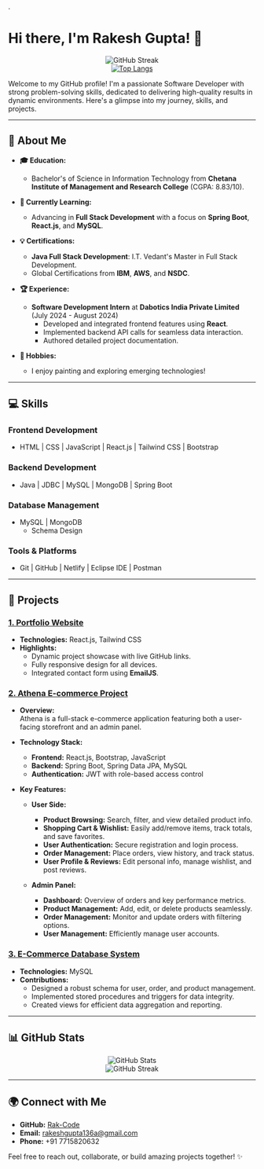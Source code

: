 . 

# Hi there, I'm Rakesh Gupta! 👋

<div align="center">
  <img src="https://streak-stats.demolab.com/?user=Rak-Code&theme=light&date_format=M%20j%5B%2C%20Y%5D" alt="GitHub Streak" />
  <br />
  <a href="https://github.com/Rak-Code/github-readme-stats">
    <img src="https://github-readme-stats.vercel.app/api/top-langs/?username=Rak-Code&hide=typescript,html,css" alt="Top Langs" />
  </a>
</div>





Welcome to my GitHub profile! I'm a passionate Software Developer with strong problem-solving skills, dedicated to delivering high-quality results in dynamic environments. Here's a glimpse into my journey, skills, and projects.

---

## 🚀 About Me

- **🎓 Education:**  
  - Bachelor's of Science in Information Technology from **Chetana Institute of Management and Research College** (CGPA: 8.83/10).

- **🌱 Currently Learning:**  
  - Advancing in **Full Stack Development** with a focus on **Spring Boot**, **React.js**, and **MySQL**.

- **💡 Certifications:**  
  - **Java Full Stack Development**: I.T. Vedant's Master in Full Stack Development.  
  - Global Certifications from **IBM**, **AWS**, and **NSDC**.

- **🏆 Experience:**  
  - **Software Development Intern** at **Dabotics India Private Limited** (July 2024 - August 2024)
    - Developed and integrated frontend features using **React**.
    - Implemented backend API calls for seamless data interaction.
    - Authored detailed project documentation.

- **🎨 Hobbies:**  
  - I enjoy painting and exploring emerging technologies!

---

## 💻 Skills

### **Frontend Development**
- HTML | CSS | JavaScript | React.js | Tailwind CSS | Bootstrap

### **Backend Development**
- Java | JDBC | MySQL | MongoDB | Spring Boot

### **Database Management**
- MySQL | MongoDB  
  - Schema Design

### **Tools & Platforms**
- Git | GitHub | Netlify | Eclipse IDE | Postman

---

## 🌟 Projects

### [1. Portfolio Website](https://github.com/Rak-Code/rakportfolio)
- **Technologies:** React.js, Tailwind CSS  
- **Highlights:**
  - Dynamic project showcase with live GitHub links.
  - Fully responsive design for all devices.
  - Integrated contact form using **EmailJS**.

### [2. Athena E-commerce Project](https://github.com/Rak-Code/Athena)
- **Overview:**  
  Athena is a full-stack e-commerce application featuring both a user-facing storefront and an admin panel.
  
- **Technology Stack:**
  - **Frontend:** React.js, Bootstrap, JavaScript  
  - **Backend:** Spring Boot, Spring Data JPA, MySQL  
  - **Authentication:** JWT with role-based access control
  
- **Key Features:**
  - **User Side:**  
    - **Product Browsing:** Search, filter, and view detailed product info.  
    - **Shopping Cart & Wishlist:** Easily add/remove items, track totals, and save favorites.  
    - **User Authentication:** Secure registration and login process.  
    - **Order Management:** Place orders, view history, and track status.  
    - **User Profile & Reviews:** Edit personal info, manage wishlist, and post reviews.
    
  - **Admin Panel:**  
    - **Dashboard:** Overview of orders and key performance metrics.  
    - **Product Management:** Add, edit, or delete products seamlessly.  
    - **Order Management:** Monitor and update orders with filtering options.  
    - **User Management:** Efficiently manage user accounts.

### [3. E-Commerce Database System](https://github.com/Rak-Code/MySQLProject)
- **Technologies:** MySQL  
- **Contributions:**
  - Designed a robust schema for user, order, and product management.
  - Implemented stored procedures and triggers for data integrity.
  - Created views for efficient data aggregation and reporting.

---

## 📊 GitHub Stats

<div align="center">
  <img src="https://github-readme-stats.vercel.app/api?username=Rak-Code&show_icons=true&theme=light&hide=issues&count_private=true&include_all_commits=true" alt="GitHub Stats" />
  <br />
  <img src="https://streak-stats.demolab.com/?user=Rak-Code&theme=light&date_format=M%20j%5B%2C%20Y%5D" alt="GitHub Streak" />
</div>

---

## 🌍 Connect with Me

- **GitHub:** [Rak-Code](https://github.com/Rak-Code)
- **Email:** [rakeshgupta136a@gmail.com](mailto:rakeshgupta136a@gmail.com)
- **Phone:** +91 7715820632

Feel free to reach out, collaborate, or build amazing projects together! ✨
